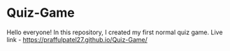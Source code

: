 # Quiz-Game
Hello everyone! In this repository, I created my first normal quiz game. 
Live link - https://praffulpatel27.github.io/Quiz-Game/
